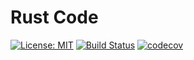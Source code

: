 # Rust Code
[![License: MIT](https://img.shields.io/badge/License-MIT-yellow.svg)](https://opensource.org/licenses/MIT) [![Build Status](https://travis-ci.org/jeffrey-xiao/rust_code.svg?branch=master)](https://travis-ci.org/jeffrey-xiao/rust_code) [![codecov](https://codecov.io/gh/jeffrey-xiao/rust_code/branch/master/graph/badge.svg)](https://codecov.io/gh/jeffrey-xiao/rust_code)
